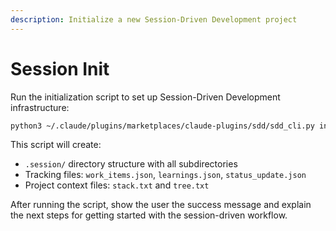 ```yaml
---
description: Initialize a new Session-Driven Development project
---
```


# Session Init

Run the initialization script to set up Session-Driven Development infrastructure:

```bash
python3 ~/.claude/plugins/marketplaces/claude-plugins/sdd/sdd_cli.py init
```

This script will create:
- `.session/` directory structure with all subdirectories
- Tracking files: `work_items.json`, `learnings.json`, `status_update.json`
- Project context files: `stack.txt` and `tree.txt`

After running the script, show the user the success message and explain the next steps for getting started with the session-driven workflow.
